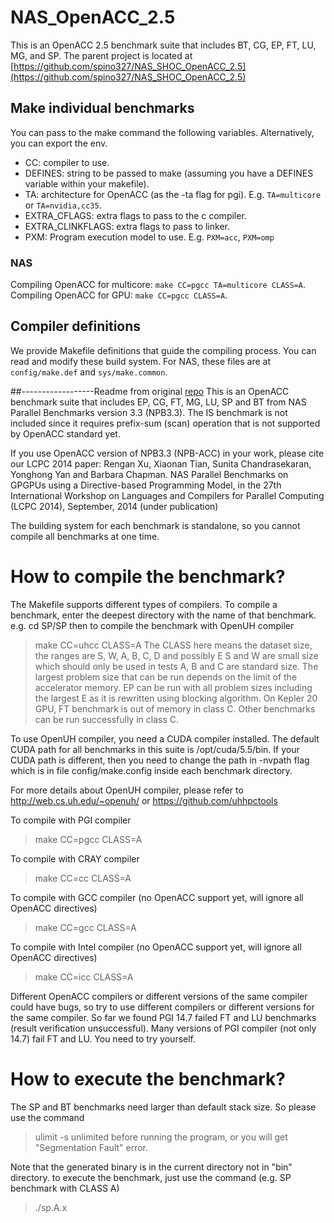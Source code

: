 # NAS_OpenACC_2.5

This is an OpenACC 2.5 benchmark suite that includes BT, CG, EP, FT, LU, MG, and SP. The parent project is located at [https://github.com/spino327/NAS_SHOC_OpenACC_2.5](https://github.com/spino327/NAS_SHOC_OpenACC_2.5)

## Make individual benchmarks

You can pass to the make command the following variables. Alternatively, you can export the env.

* CC: compiler to use.  
* DEFINES: string to be passed to make (assuming you have a DEFINES variable within your makefile).  
* TA: architecture for OpenACC (as the -ta flag for pgi). E.g. `TA=multicore` or `TA=nvidia,cc35`.  
* EXTRA_CFLAGS: extra flags to pass to the c compiler.  
* EXTRA_CLINKFLAGS: extra flags to pass to linker.
* PXM: Program execution model to use. E.g. `PXM=acc`, `PXM=omp`

### NAS
Compiling OpenACC for multicore: `make CC=pgcc TA=multicore CLASS=A`.
Compiling OpenACC for GPU: `make CC=pgcc CLASS=A`.

## Compiler definitions

We provide Makefile definitions that guide the compiling process. You can read and modify these build system. For NAS, these files are at `config/make.def` and `sys/make.common`.

##------------------Readme from original [repo](https://github.com/uhhpctools/openacc-npb)
This is an OpenACC benchmark suite that includes EP, CG, FT, MG, LU, SP and BT from 
NAS Parallel Benchmarks version 3.3 (NPB3.3). The IS benchmark is not included since
it requires prefix-sum (scan) operation that is not supported by OpenACC standard yet.

If you use OpenACC version of NPB3.3 (NPB-ACC) in your work, please cite our LCPC 2014 paper:
Rengan Xu, Xiaonan Tian, Sunita Chandrasekaran, Yonghong Yan and Barbara Chapman. NAS Parallel 
Benchmarks on GPGPUs using a Directive-based Programming Model, in the 27th International Workshop 
on Languages and Compilers for Parallel Computing (LCPC 2014), September, 2014 (under publication)

The building system for each benchmark is standalone, so you cannot compile all benchmarks at one time.

How to compile the benchmark?
=============================
The Makefile supports different types of compilers.
To compile a benchmark, enter the deepest directory with the name of that benchmark. e.g. cd SP/SP
then to compile the benchmark with OpenUH compiler
> make CC=uhcc CLASS=A
The CLASS here means the dataset size, the ranges are S, W, A, B, C, D and possibly E
S and W are small size which should only be used in tests
A, B and C are standard size. The largest problem size that can be run depends on 
the limit of the accelerator memory.
EP can be run with all problem sizes including the largest E as it is rewritten using blocking algorithm.
On Kepler 20 GPU, FT benchmark is out of memory in class C. Other benchmarks can be run successfully in class C.

To use OpenUH compiler, you need a CUDA compiler installed. The default CUDA path for all benchmarks 
in this suite is /opt/cuda/5.5/bin. If your CUDA path is different, then you need to change the path
in -nvpath flag which is in file config/make.config inside each benchmark directory.

For more details about OpenUH compiler, please refer to
http://web.cs.uh.edu/~openuh/
or
https://github.com/uhhpctools

To compile with PGI compiler
> make CC=pgcc CLASS=A

To compile with CRAY compiler
> make CC=cc CLASS=A

To compile with GCC compiler (no OpenACC support yet, will ignore all OpenACC directives)
> make CC=gcc CLASS=A

To compile with Intel compiler (no OpenACC support yet, will ignore all OpenACC directives)
> make CC=icc CLASS=A

Different OpenACC compilers or different versions of the same compiler could have bugs,
so try to use different compilers or different versions for the same compiler.
So far we found PGI 14.7 failed FT and LU benchmarks (result verification unsuccessful).
Many versions of PGI compiler (not only 14.7) fail FT and LU. You need to try yourself.


How to execute the benchmark?
==============================
The SP and BT benchmarks need larger than default stack size. So please use the command
> ulimit -s unlimited
before running the program, or you will get "Segmentation Fault" error.

Note that the generated binary is in the current directory not in "bin" directory.
to execute the benchmark, just use the command (e.g. SP benchmark with CLASS A)
> ./sp.A.x


